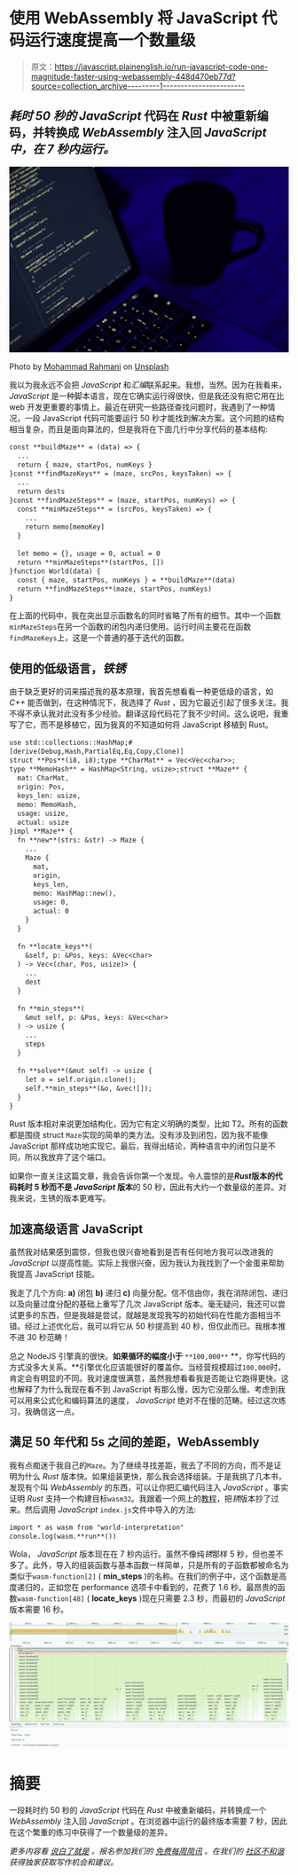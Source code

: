 # 使用 WebAssembly 将 JavaScript 代码运行速度提高一个数量级

> 原文：<https://javascript.plainenglish.io/run-javascript-code-one-magnitude-faster-using-webassembly-448d470eb77d?source=collection_archive---------1----------------------->

## *耗时 50 秒的 JavaScript* 代码在 *Rust* 中被重新编码，并转换成 *WebAssembly* 注入回 *JavaScript 中，在 7 秒内运行。*

![](img/3beefbac6a03020d59b36a4279f63da7.png)

Photo by [Mohammad Rahmani](https://unsplash.com/@afgprogrammer?utm_source=medium&utm_medium=referral) on [Unsplash](https://unsplash.com?utm_source=medium&utm_medium=referral)

我以为我永远不会把 *JavaScript* 和*汇编*联系起来。我想，当然。因为在我看来， *JavaScript* 是一种脚本语言，现在它确实运行得很快，但是我还没有把它用在比 web 开发更重要的事情上。最近在研究一些路径查找问题时，我遇到了一种情况，一段 JavaScript 代码可能要运行 50 秒才能找到解决方案。这个问题的结构相当复杂，而且是面向算法的，但是我将在下面几行中分享代码的基本结构:

```
const **buildMaze** = (data) => {
  ...  
  return { maze, startPos, numKeys }
}const **findMazeKeys** = (maze, srcPos, keysTaken) => {
  ...  
  return dests
}const **findMazeSteps** = (maze, startPos, numKeys) => {
  const **minMazeSteps** = (srcPos, keysTaken) => { 
    ...
    return memo[memoKey]
  }

  let memo = {}, usage = 0, actual = 0
  return **minMazeSteps**(startPos, [])
}function World(data) {
  const { maze, startPos, numKeys } = **buildMaze**(data)
  return **findMazeSteps**(maze, startPos, numKeys)
}
```

在上面的代码中，我在突出显示函数名的同时省略了所有的细节。其中一个函数`minMazeSteps`在另一个函数的闭包内递归使用。运行时间主要花在函数`findMazeKeys`上，这是一个普通的基于迭代的函数。

## 使用的低级语言，*铁锈*

由于缺乏更好的词来描述我的基本原理，我首先想看看一种更低级的语言，如 *C++* 能否做到，在这种情况下，我选择了 *Rust* ，因为它最近引起了很多关注。我不得不承认我对此没有多少经验。翻译这段代码花了我不少时间。这么说吧，我重写了它，而不是移植它，因为我真的不知道如何将 JavaScript 移植到 Rust。

```
use std::collections::HashMap;#[derive(Debug,Hash,PartialEq,Eq,Copy,Clone)]
struct **Pos**(i8, i8);type **CharMat** = Vec<Vec<char>>;
type **MemoHash** = HashMap<String, usize>;struct **Maze** {
  mat: CharMat,
  origin: Pos,
  keys_len: usize,
  memo: MemoHash,
  usage: usize,
  actual: usize
}impl **Maze** {
  fn **new**(strs: &str) -> Maze {
    ...      
    Maze {
      mat,
      origin,
      keys_len,
      memo: HashMap::new(),
      usage: 0,
      actual: 0
    }
  }

  fn **locate_keys**(
    &self, p: &Pos, keys: &Vec<char>
  ) -> Vec<(char, Pos, usize)> {
    ...
    dest
  }

  fn **min_steps**(
    &mut self, p: &Pos, keys: &Vec<char>
  ) -> usize { 
    ...
    steps
  }

  fn **solve**(&mut self) -> usize {
    let o = self.origin.clone();
    self.**min_steps**(&o, &vec![]);
  }
}
```

Rust 版本相对来说更加结构化，因为它有定义明确的类型，比如 T2。所有的函数都是围绕 struct `Maze`实现的简单的类方法。没有涉及到闭包，因为我不能像 JavaScript 那样成功地实现它。最后，我得出结论，两种语言中的闭包只是不同，所以我放弃了这个端口。

如果你一直关注这篇文章，我会告诉你第一个发现。令人震惊的是***Rust*版本的代码耗时 5 秒而不是 *JavaScript* 版本**的 50 秒，因此有大约一个数量级的差异。对我来说，生锈的版本更难写。

## 加速高级语言 JavaScript

虽然我对结果感到震惊，但我也很兴奋地看到是否有任何地方我可以改进我的 *JavaScript* 以提高性能。实际上我很兴奋，因为我认为我找到了一个金蛋来帮助我提高 JavaScript 技能。

我走了几个方向: **a)** 闭包 **b)** 递归 **c)** 向量分配。信不信由你，我在消除闭包、递归以及向量过度分配的基础上重写了几次 JavaScript 版本。毫无疑问，我还可以尝试更多的东西，但是我越是尝试，就越是发现我写的初始代码在性能方面相当不错。经过上述优化后，我可以将它从 50 秒提高到 40 秒，但仅此而已。我根本推不进 30 秒范畴！

总之 NodeJS 引擎真的很快。**如果循环的幅度小于** `**100,000**` **，你写代码的方式没多大关系。**引擎优化应该能很好的覆盖你。当经营规模超过`100,000`时，肯定会有明显的不同。我对速度很满意，虽然我想看看我是否能让它跑得更快。这也解释了为什么我现在看不到 JavaScript 有那么慢，因为它没那么慢。考虑到我可以用来公式化和编码算法的速度， *JavaScript* 绝对不在慢的范畴。经过这次练习，我确信这一点。

## 满足 50 年代和 5s 之间的差距，WebAssembly

我有点痴迷于我自己的`Maze`。为了继续寻找差距，我去了不同的方向，而不是证明为什么 *Rust* 版本快。如果组装更快，那么我会选择组装。于是我挑了几本书，发现有个叫 *WebAssembly* 的东西，可以让你把汇编代码注入 *JavaScript* 。事实证明 *Rust* 支持一个构建目标`wasm32`。我跟着一个网上的[教程](https://rustwasm.github.io/book/introduction.html)，把*锈*版本抄了过来。然后调用 *JavaScript* `index.js`文件中导入的方法:

```
import * as wasm from "world-interpretation"
console.log(wasm.**run**())
```

Wola， *JavaScript* 版本现在在 7 秒内运行。虽然不像纯*锈*那样 5 秒，但也差不多了。此外，导入的组装函数与基本函数一样简单，只是所有的子函数都被命名为类似于`wasm-function[2]` ( **min_steps** )的名称。在我们的例子中，这个函数是高度递归的，正如您在 performance 选项卡中看到的，花费了 1.6 秒。最昂贵的函数`wasm-function[48]` ( **locate_keys** )现在只需要 2.3 秒，而最初的 *JavaScript* 版本需要 16 秒。

![](img/e5d9132afe0dba75a4cecde66db25a11.png)

# 摘要

一段耗时约 50 秒的 *JavaScript* 代码在 *Rust* 中被重新编码，并转换成一个 *WebAssembly* 注入回 *JavaScript* 。在浏览器中运行的最终版本需要 7 秒，因此在这个繁重的练习中获得了一个数量级的差异。

*更多内容看* [*说白了就是*](http://plainenglish.io/) *。报名参加我们的* [*免费每周简讯*](http://newsletter.plainenglish.io/) *。在我们的* [*社区不和谐*](https://discord.gg/GtDtUAvyhW) *获得独家获取写作机会和建议。*